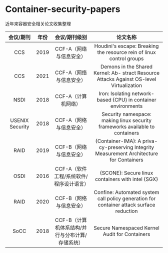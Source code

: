 # Container-security-papers
近年来容器安全相关论文收集整理

| 会议/期刊 | 年份 | 会议/期刊级别 | 论文名称 |
| :----:| :----: | :----: | :----: |
| CCS | 2019 | CCF-A（网络与信息安全） | Houdini's escape: Breaking the resource rein of linux control groups |
| CCS | 2021 | CCF-A（网络与信息安全） | Demons in the Shared Kernel: Ab- stract Resource Attacks Against OS-level Virtualization |
| NSDI | 2018 | CCF-A（计算机网络） | Iron: Isolating network-based {CPU} in container environments |
| USENIX Security | 2018 | CCF-A（网络与信息安全） | Security namespace: making linux security frameworks available to containers |
| RAID | 2019 | CCF-B（网络与信息安全） | {Container-IMA}: A priva- cy-preserving Integrity Measurement Architecture for Containers |
| OSDI | 2016 | CCF-A（软件工程/系统软件/程序设计语言） | {SCONE}: Secure linux containers with intel {SGX} |
| RAID | 2020 | CCF-B（网络与信息安全） | Confine: Automated system call policy generation for container attack surface reduction |
| SoCC | 2018 | CCF-B（计算机体系结构/并行与分布计算/存储系统） | Secure Namespaced Kernel Audit for Containers |
